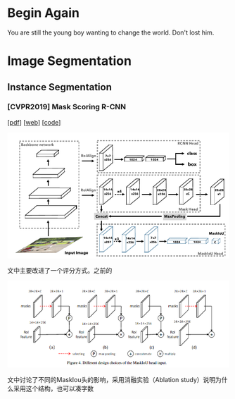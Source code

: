 # Begin Again

You are still the young boy wanting to change the world. Don't lost him.

# Image Segmentation

## Instance Segmentation

### [CVPR2019] Mask Scoring R-CNN

\[[pdf](./papers/CVPR2019_MASK_Scoring_R-CNN.pdf)] \[[web](https://arxiv.org/pdf/1903.00241.pdf)] \[[code](https://github.com/zjhuang22/maskscoring_rcnn)]

![1563963895352](.\assets\1563963895352.png)

文中主要改进了一个评分方式。之前的

![1563964224030](.\assets\1563964224030.png)

文中讨论了不同的MaskIou头的影响，采用消融实验（Ablation study）说明为什么采用这个结构，也可以凑字数